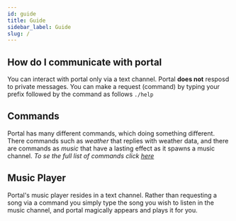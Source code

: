 ```yaml
---
id: guide
title: Guide
sidebar_label: Guide
slug: /
---
```


## How do I communicate with portal

You can interact with portal only via a text channel.
Portal **does not** resposd to private messages. You
can make a request (command) by typing your prefix followed
by the command as follows `./help`

## Commands

Portal has many different commands, which doing something different.
There commands such as *weather* that replies with weather data, and there
are commands as *music* that have a lasting effect as it spawns a music
channel. *To se the full list of commands click [here](/docs/commands)*

## Music Player

Portal's music player resides in a text channel. Rather than requesting
a song via a command you simply type the song you wish to listen in the
music channel, and portal magically appears and plays it for you.

<!-- ---

## Admonitions

:::note

This is a note

:::

:::tip

This is a tip

:::

:::important

This is important

:::

:::caution

This is a caution

:::

:::warning

This is a warning

::: -->
